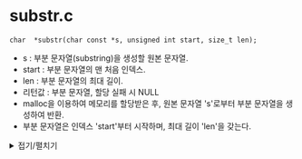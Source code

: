 # substr.c
```
char  *substr(char const *s, unsigned int start, size_t len);
```
- s : 부분 문자열(substring)을 생성할 원본 문자열.
- start : 부분 문자열의 맨 처음 인덱스.
- len : 부분 문자열의 최대 길이.
- 리턴값 : 부분 문자열, 할당 실패 시 NULL
- malloc을 이용하여 메모리를 할당받은 후, 원본 문자열 's'로부터 부분 문자열을 생성하여 반환.
- 부분 문자열은 인덱스 'start'부터 시작하며, 최대 길이 'len'을 갖는다.

<details markdown="1">
<summary>접기/펼치기</summary>
<!--summary 아래 빈칸 공백 두고 내용을 적는공간-->
</details>
